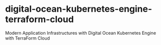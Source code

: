# digital-ocean-kubernetes-engine-terraform-cloud
Modern Application Infrastructures with Digital Ocean Kubernetes Engine with TerraForm Cloud
